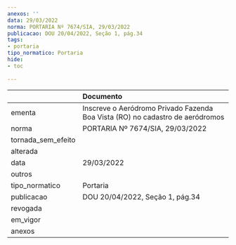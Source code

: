 ```yaml
---
anexos: ''
data: 29/03/2022
norma: PORTARIA Nº 7674/SIA, 29/03/2022
publicacao: DOU 20/04/2022, Seção 1, pág.34
tags:
- portaria
tipo_normatico: Portaria
hide: 
- toc 
 
---
```


|                    | Documento                                                                     |
|:-------------------|:------------------------------------------------------------------------------|
| ementa             | Inscreve o Aeródromo Privado Fazenda Boa Vista (RO) no cadastro de aeródromos |
| norma              | PORTARIA Nº 7674/SIA, 29/03/2022                                              |
| tornada_sem_efeito |                                                                               |
| alterada           |                                                                               |
| data               | 29/03/2022                                                                    |
| outros             |                                                                               |
| tipo_normatico     | Portaria                                                                      |
| publicacao         | DOU 20/04/2022, Seção 1, pág.34                                               |
| revogada           |                                                                               |
| em_vigor           |                                                                               |
| anexos             |                                                                               |